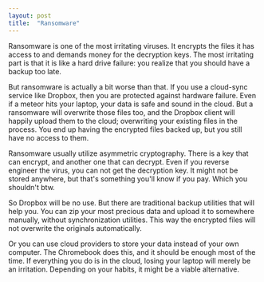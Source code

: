 ```yaml
---
layout: post
title:  "Ransomware"
---
```


Ransomware is one of the most irritating viruses. It encrypts the files it has access to and
demands money for the decryption keys. The most irritating part is that it is like a hard
drive failure: you realize that you should have a backup too late.

But ransomware is actually a bit worse than that. If you use a cloud-sync service like Dropbox,
then you are protected against hardware failure. Even if a meteor hits your laptop, your data
is safe and sound in the cloud. But a ransomware will overwrite those files too, and the Dropbox
client will happily upload them to the cloud; overwriting your existing files in the process.
You end up having the encrypted files backed up, but you still have no access to them.

Ransomware usually utilize asymmetric cryptography. There is a key that can encrypt,
and another one that can decrypt. Even if you reverse engineer the virus, you can not get the
decryption key. It might not be stored anywhere, but that's something you'll know if you pay.
Which you shouldn't btw.

So Dropbox will be no use. But there are traditional backup utilities that will help you. You can
zip your most precious data and upload it to somewhere manually, without synchronization utilities.
This way the encrypted files will not overwrite the originals automatically.

Or you can use cloud providers to store your data instead of your own computer. The Chromebook does this,
and it should be enough most of the time. If everything you do is in the cloud, losing your
laptop will merely be an irritation. Depending on your habits, it might be a viable alternative.
